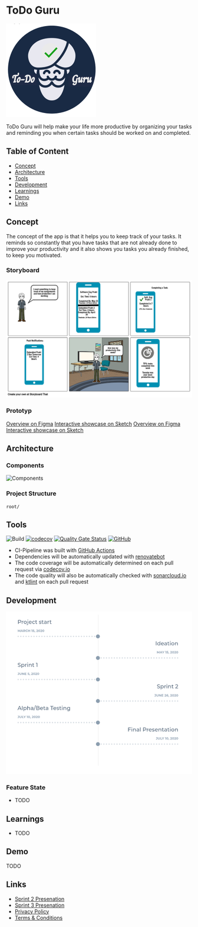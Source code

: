 # ToDo Guru
![logo](assets/logo.png)

ToDo Guru will help make your life more productive by organizing your tasks and reminding you when certain tasks should be worked on and completed.


## Table of Content
* [Concept](https://github.com/mobileappdevhm20/team-project-team_4/blob/gh-pages/README.md#concept)
* [Architecture](https://github.com/mobileappdevhm20/team-project-team_4/blob/gh-pages/README.md#architecture)
* [Tools](https://github.com/mobileappdevhm20/team-project-team_4/blob/gh-pages/README.md#tools)
* [Development](https://github.com/mobileappdevhm20/team-project-team_4/blob/gh-pages/README.md#development)
* [Learnings](#https://github.com/mobileappdevhm20/team-project-team_4/blob/gh-pages/README.md#learnings)
* [Demo](#https://github.com/mobileappdevhm20/team-project-team_4/blob/gh-pages/README.md#demo)
* [Links](#https://github.com/mobileappdevhm20/team-project-team_4/blob/gh-pages/README.md#links)


## Concept
The concept of the app is that it helps you to keep track of your tasks. It reminds so constantly that you have tasks that are not already done to improve your productivity and it also shows you tasks you already finished, to keep you motivated.

### Storyboard
![Storyboard](assets/storyboard.png)
### Prototyp
[Overview on Figma](https://www.figma.com/file/XoVCNBGzGf3GtRMCQAQIDV/prototype?node-id=0%3A1)
[Interactive showcase on Sketch](https://www.figma.com/proto/XoVCNBGzGf3GtRMCQAQIDV/prototype?node-id=0%3A1823&scaling=min-zoom)
[Overview on Figma](https://www.sketch.com/s/b24594e7-bbed-4fd7-af92-4ea9c37969a1)
[Interactive showcase on Sketch](https://www.sketch.com/s/b24594e7-bbed-4fd7-af92-4ea9c37969a1/a/QqywbY/play)


## Architecture
### Components
![Components](assets/components.png)

### Project Structure
```
root/

```

## Tools
![Build](https://github.com/mobileappdevhm20/team-project-team_4/workflows/Build/badge.svg) [![codecov](https://codecov.io/gh/mobileappdevhm20/team-project-team_4/branch/master/graph/badge.svg)](https://codecov.io/gh/mobileappdevhm20/team-project-team_4) [![Quality Gate Status](https://sonarcloud.io/api/project_badges/measure?project=mobileappdevhm20_team-project-team_4&metric=alert_status)](https://sonarcloud.io/dashboard?id=mobileappdevhm20_team-project-team_4) [![GitHub](https://img.shields.io/github/license/mobileappdevhm20/team-project-team_4)](https://github.com/mobileappdevhm20/team-project-team_4/blob/master/LICENSE)
* CI-Pipeline was built with [GitHub Actions](https://github.com/mobileappdevhm20/team-project-team_4/actions)
* Dependencies will be automatically updated with [renovatebot](https://app.renovatebot.com/dashboard#github/mobileappdevhm20/team-project-team_4)
* The code coverage will be automatically determined on each pull request via [codecov.io](https://codecov.io/gh/mobileappdevhm20/team-project-team_4)
* The code quality will also be automatically checked with [sonarcloud.io](https://sonarcloud.io/organizations/mobileappdevhm20/projects) and [ktlint](https://github.com/pinterest/ktlint) on each pull request


## Development
![Timeline](assets/timeline.png)

### Feature State
* TODO


## Learnings
* TODO


## Demo
TODO


## Links
* [Sprint 2 Presenation](https://docs.google.com/presentation/d/1onptqqwC0zfsclfpvAKzEf4_YOFf-ZvH7bKNGJNikvA/edit?usp=sharing)
* [Sprint 3 Presenation]()
* [Privacy Policy](privacy.html)
* [Terms & Conditions](terms_and_condition.html)
